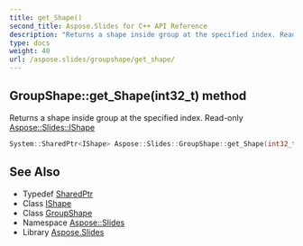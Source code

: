 ```yaml
---
title: get_Shape()
second_title: Aspose.Slides for C++ API Reference
description: "Returns a shape inside group at the specified index. Read-only Aspose::Slides::IShape"
type: docs
weight: 40
url: /aspose.slides/groupshape/get_shape/
---
```

## GroupShape::get_Shape(int32_t) method


Returns a shape inside group at the specified index. Read-only [Aspose::Slides::IShape](../../ishape/)

```cpp
System::SharedPtr<IShape> Aspose::Slides::GroupShape::get_Shape(int32_t index) override
```

## See Also

* Typedef [SharedPtr](../../../system/sharedptr/)
* Class [IShape](../../ishape/)
* Class [GroupShape](../)
* Namespace [Aspose::Slides](../../)
* Library [Aspose.Slides](../../../)
